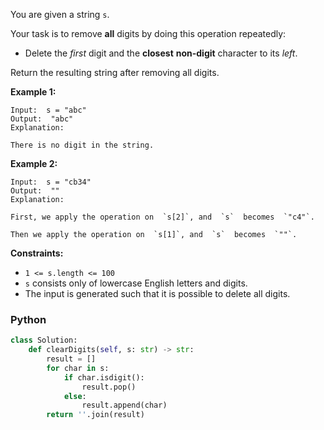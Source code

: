 You are given a string  `s`.

Your task is to remove  **all**  digits by doing this operation repeatedly:

-   Delete the  _first_  digit and the  **closest**  **non-digit**  character to its  _left_.

Return the resulting string after removing all digits.

**Example 1:**
```
Input:  s = "abc"
Output:  "abc"
Explanation:

There is no digit in the string.
```

**Example 2:**
```
Input:  s = "cb34"
Output:  ""
Explanation:

First, we apply the operation on  `s[2]`, and  `s`  becomes  `"c4"`.

Then we apply the operation on  `s[1]`, and  `s`  becomes  `""`.
```

**Constraints:**

-   `1 <= s.length <= 100`
-   `s`  consists only of lowercase English letters and digits.
-   The input is generated such that it is possible to delete all digits.


### Python
```py
class Solution:
    def clearDigits(self, s: str) -> str:
        result = []
        for char in s:
            if char.isdigit():
                result.pop()
            else:
                result.append(char)
        return ''.join(result)
```